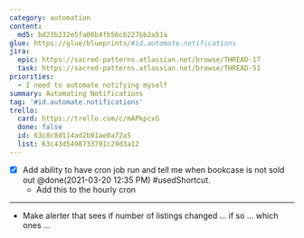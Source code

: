 ```yaml
---
category: automation
content:
  md5: bd23b232e5fa06b4fb56c6227bb2a51a
glue: https://glue/blueprints/#id.automate.notifications
jira:
  epic: https://sacred-patterns.atlassian.net/browse/THREAD-17
  task: https://sacred-patterns.atlassian.net/browse/THREAD-51
priorities:
  - I need to automate notifying myself
summary: Automating Notifications
tag: '#id.automate.notifications'
trello:
  card: https://trello.com/c/mAPkpcxG
  done: false
  id: 63c8c8d114ad2b01ae0a72a5
  list: 63c43d5498733701c29d3a12
---
```


- [x] Add ability to have cron job run and tell me when bookcase is not sold out @done(2021-03-20 12:35 PM) #usedShortcut. 
	- Add this to the hourly cron

----------

- Make alerter that sees if number of listings changed ... if so ... which ones ...
